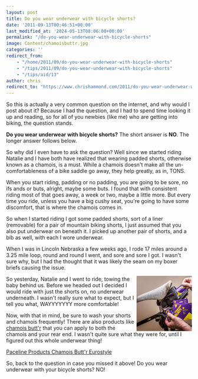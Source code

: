 ```yaml
---
layout: post
title: Do you wear underwear with bicycle shorts?
date: '2011-09-13T00:46:51+00:00'
last_modified_at: '2024-05-13T08:06:00+00:00'
permalink: "/do-you-wear-underwear-with-bicycle-shorts"
image: Content/chamoisbuttr.jpg
categories: ''
redirect_from: 
    - "/home/2011/09/do-you-wear-underwear-with-bicycle-shorts"
    - "/tips/2011/09/do-you-wear-underwear-with-bicycle-shorts"
    - "/tips/aid/13"
author: chris
redirect_to: "https://www.chrishammond.com/2011/do-you-wear-underwear-with-bicycle-shorts"
---
```

So this is actually a very common question on the internet, and why would I post about it? Because I had the question, and I had to spend time looking it up and reading, so for all of you newbies (like me) who are getting into biking, the question stands.

**Do you wear underwear with bicycle shorts?** The short answer is **NO**. The longer answer follows below.

So why did I even have to ask the question? Well since we started riding Natalie and I have both have realized that wearing padded shorts, otherwise known as a chamois, is a must. While a chamois doesn't make all the un-comfortableness of a bike saddle go away, they help greatly, as in, TONS.

When you start riding, padding or no padding, you are going to be sore, no ifs ands or buts, alright, maybe some buts. I found that with consistent riding most of that goes away, a week or two, maybe a little more. But every time you ride, unless you have a big cushy seat, you're going to have some discomfort, that is where the chamois comes in.

So when I started riding I got some padded shorts, sort of a liner (removable) for a pair of mountain biking shorts, I just assumed that you also put underwear on beneath it. I picked up another pair of shorts, and a bib as well, with each I wore underwear.

When I was in Lincoln Nebraska a few weeks ago, I rode 17 miles around a 3.25 mile loop, round and round I went, and sore and sore I got. I wasn't sure why, but I had the thought that it was likely the seam on my boxer briefs causing the issue.

<a href="https://amzn.to/44H26KZ"><img alt="" src="/portals/18/Content/chamoisbuttr.jpg?ver=2019-12-06-155857-937" style="float: right; width: 150px; height: 150px;" title="" /></a>So yesterday, Natalie and I went to ride, towing the baby behind us. Before we headed out I decided I would ride with just the shorts on, no underwear underneath. I wasn't really sure what to expect, but I tell you what, WAYYYYYYY more comfortable!

Now, with that in mind, be sure to wash your shorts and chamois frequently! There are also products like <a href="https://amzn.to/44H26KZ" target="_top">chamois butt'r</a> that you can apply to both the chamois and your rear end. I wasn't quite sure what they were for, until I figured out this whole underwear thing!

<a href="https://amzn.to/44H26KZ" target="_top">Paceline Products Chamois Butt'r Eurostyle</a>

So, back to the question in case you missed it above! Do you wear underwear with your bicycle shorts? NO!
